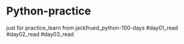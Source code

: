 # Python-practice
just for practice_learn from jackfrued_python-100-days
#day01_read
#day02_read
#day03_read
